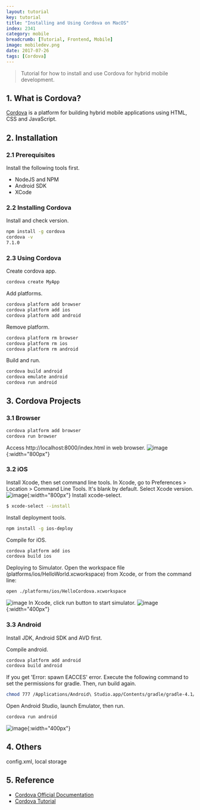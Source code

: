 ```yaml
---
layout: tutorial
key: tutorial
title: "Installing and Using Cordova on MacOS"
index: 2341
category: mobile
breadcrumb: [Tutorial, Frontend, Mobile]
image: mobiledev.png
date: 2017-07-26
tags: [Cordova]
---
```


> Tutorial for how to install and use Cordova for hybrid mobile development.

## 1. What is Cordova?  
[Cordova](https://cordova.apache.org/) is a platform for building hybrid mobile applications using HTML, CSS and JavaScript.

## 2. Installation
### 2.1 Prerequisites
Install the following tools first.
* NodeJS and NPM
* Android SDK
* XCode

### 2.2 Installing Cordova
Install and check version.
```sh
npm install -g cordova
cordova -v
7.1.0
```
### 2.3 Using Cordova
Create cordova app.
```sh
cordova create MyApp
```
Add platforms.
```sh
cordova platform add browser
cordova platform add ios
cordova platform add android
```
Remove platform.
```sh
cordova platform rm browser
cordova platform rm ios
cordova platform rm android
```
Build and run.
```sh
cordova build android
cordova emulate android
cordova run android
```
## 3. Cordova Projects
### 3.1 Browser
```sh
cordova platform add browser
cordova run browser
```
Access http://localhost:8000/index.html in web browser.
![image](/public/images/frontend/2341/run_browser.png){:width="800px"}
### 3.2 iOS
Install Xcode, then set command line tools. In Xcode, go to Preferences > Location > Command Line Tools. It's blank by default. Select Xcode version.
![image](/public/images/frontend/2341/xcode_commandlinetools.png){:width="800px"}
Install xcode-select.
```sh
$ xcode-select --install
```
Install deployment tools.
```sh
npm install -g ios-deploy
```
Compile for iOS.
```sh
cordova platform add ios
cordova build ios
```
Deploying to Simulator. Open the workspace file (platforms/ios/HelloWorld.xcworkspace) from Xcode, or from the command line:
```sh
open ./platforms/ios/HelloCordova.xcworkspace
```
![image](/public/images/frontend/2341/xcode_project.png)
In Xcode, click run button to start simulator.
![image](/public/images/frontend/2341/run_ios.png){:width="400px"}  
### 3.3 Android
Install JDK, Android SDK and AVD first.

Compile android.
```sh
cordova platform add android
cordova build android
```
If you get 'Error: spawn EACCES' error. Execute the following command to set the permissions for gradle. Then, run build again.
```sh
chmod 777 /Applications/Android\ Studio.app/Contents/gradle/gradle-4.1/bin/gradle
```
Open Android Studio, launch Emulator, then run.
```sh
cordova run android
```
![image](/public/images/frontend/2341/run_android.png){:width="400px"}  

## 4. Others
config.xml, local storage

## 5. Reference
* [Cordova Official Documentation](https://cordova.apache.org/docs/en/latest/)
* [Cordova Tutorial](https://www.tutorialspoint.com/cordova/index.htm)  
